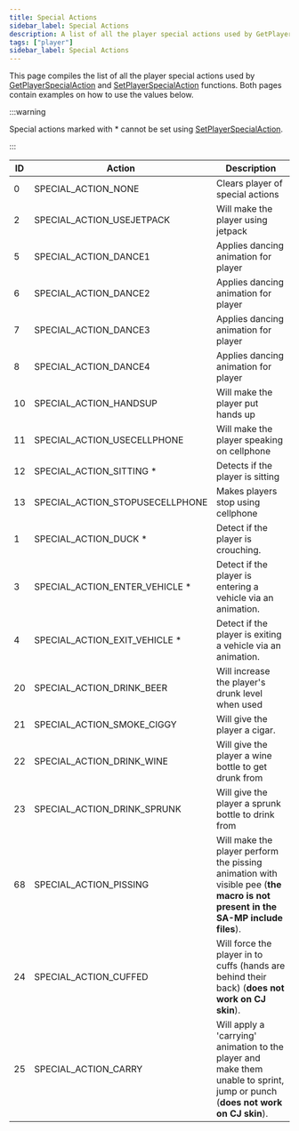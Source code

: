 ```yaml
---
title: Special Actions
sidebar_label: Special Actions
description: A list of all the player special actions used by GetPlayerSpecialAction and SetPlayerSpecialAction functions.
tags: ["player"]
sidebar_label: Special Actions
---
```


This page compiles the list of all the player special actions used by [GetPlayerSpecialAction](../functions/GetPlayerSpecialAction) and [SetPlayerSpecialAction](../functions/SetPlayerSpecialAction) functions. Both pages contain examples on how to use the values below.

:::warning

Special actions marked with \* cannot be set using [SetPlayerSpecialAction](../functions/SetPlayerSpecialAction).

:::

| ID  | Action                          | Description                                                                                                                    |
| --- | ------------------------------- | ------------------------------------------------------------------------------------------------------------------------------ |
| 0   | SPECIAL_ACTION_NONE             | Clears player of special actions                                                                                               |
| 2   | SPECIAL_ACTION_USEJETPACK       | Will make the player using jetpack                                                                                             |
| 5   | SPECIAL_ACTION_DANCE1           | Applies dancing animation for player                                                                                           |
| 6   | SPECIAL_ACTION_DANCE2           | Applies dancing animation for player                                                                                           |
| 7   | SPECIAL_ACTION_DANCE3           | Applies dancing animation for player                                                                                           |
| 8   | SPECIAL_ACTION_DANCE4           | Applies dancing animation for player                                                                                           |
| 10  | SPECIAL_ACTION_HANDSUP          | Will make the player put hands up                                                                                              |
| 11  | SPECIAL_ACTION_USECELLPHONE     | Will make the player speaking on cellphone                                                                                     |
| 12  | SPECIAL_ACTION_SITTING \*       | Detects if the player is sitting                                                                                               |
| 13  | SPECIAL_ACTION_STOPUSECELLPHONE | Makes players stop using cellphone                                                                                             |
| 1   | SPECIAL_ACTION_DUCK \*          | Detect if the player is crouching.                                                                                             |
| 3   | SPECIAL_ACTION_ENTER_VEHICLE \* | Detect if the player is entering a vehicle via an animation.                                                                   |
| 4   | SPECIAL_ACTION_EXIT_VEHICLE \*  | Detect if the player is exiting a vehicle via an animation.                                                                    |
| 20  | SPECIAL_ACTION_DRINK_BEER       | Will increase the player's drunk level when used                                                                               |
| 21  | SPECIAL_ACTION_SMOKE_CIGGY      | Will give the player a cigar.                                                                                                  |
| 22  | SPECIAL_ACTION_DRINK_WINE       | Will give the player a wine bottle to get drunk from                                                                           |
| 23  | SPECIAL_ACTION_DRINK_SPRUNK     | Will give the player a sprunk bottle to drink from                                                                             |
| 68  | SPECIAL_ACTION_PISSING          | Will make the player perform the pissing animation with visible pee (**the macro is not present in the SA-MP include files**). |
| 24  | SPECIAL_ACTION_CUFFED           | Will force the player in to cuffs (hands are behind their back) (**does not work on CJ skin**).                                |
| 25  | SPECIAL_ACTION_CARRY            | Will apply a 'carrying' animation to the player and make them unable to sprint, jump or punch (**does not work on CJ skin**).  |
